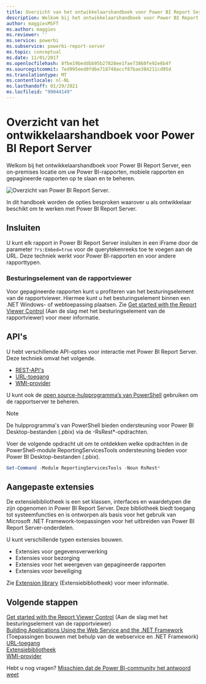 ```yaml
---
title: Overzicht van het ontwikkelaarshandboek voor Power BI Report Server
description: Welkom bij het ontwikkelaarshandboek voor Power BI Report Server, een on-premises locatie om uw Power BI-rapporten, mobiele rapporten en gepagineerde rapporten op te slaan en te beheren.
author: maggiesMSFT
ms.author: maggies
ms.reviewer: ''
ms.service: powerbi
ms.subservice: powerbi-report-server
ms.topic: conceptual
ms.date: 11/01/2017
ms.openlocfilehash: 8fbe19beddbb95b27828ee1fae73860fe92e6b4f
ms.sourcegitcommit: 7ed995eed0fd6e718748accf87bae384211cd95d
ms.translationtype: MT
ms.contentlocale: nl-NL
ms.lasthandoff: 01/29/2021
ms.locfileid: "99044149"
---
```

# <a name="developer-handbook-overview-power-bi-report-server"></a>Overzicht van het ontwikkelaarshandboek voor Power BI Report Server

Welkom bij het ontwikkelaarshandboek voor Power BI Report Server, een on-premises locatie om uw Power BI-rapporten, mobiele rapporten en gepagineerde rapporten op te slaan en te beheren.

![Overzicht van Power BI Report Server.](media/admin-handbook-overview/admin-handbook.png)

In dit handboek worden de opties besproken waarover u als ontwikkelaar beschikt om te werken met Power BI Report Server.

## <a name="embedding"></a>Insluiten

U kunt elk rapport in Power BI Report Server insluiten in een iFrame door de parameter `?rs:Embed=true` voor de querytekenreeks toe te voegen aan de URL. Deze techniek werkt voor Power BI-rapporten en voor andere rapporttypen.

### <a name="report-viewer-control"></a>Besturingselement van de rapportviewer

Voor gepagineerde rapporten kunt u profiteren van het besturingselement van de rapportviewer. Hiermee kunt u het besturingselement binnen een .NET Windows- of webtoepassing plaatsen. Zie [Get started with the Report Viewer Control](/sql/reporting-services/application-integration/integrating-reporting-services-using-reportviewer-controls-get-started) (Aan de slag met het besturingselement van de rapportviewer) voor meer informatie.

## <a name="apis"></a>API's

U hebt verschillende API-opties voor interactie met Power BI Report Server. Deze techniek omvat het volgende.

* [REST-API's](rest-api.md)
* [URL-toegang](/sql/reporting-services/url-access-ssrs)
* [WMI-provider](/sql/reporting-services/wmi-provider-library-reference/reporting-services-wmi-provider-library-reference-ssrs)

U kunt ook de [open source-hulpprogramma’s van PowerShell](https://github.com/Microsoft/ReportingServicesTools) gebruiken om de rapportserver te beheren.

> [!NOTE]
> De hulpprogramma's van PowerShell bieden ondersteuning voor Power BI Desktop-bestanden (.pbix) via de -RsRest*-opdrachten.

Voer de volgende opdracht uit om te ontdekken welke opdrachten in de PowerShell-module ReportingServicesTools ondersteuning bieden voor Power BI Desktop-bestanden (.pbix).

```powershell
Get-Command -Module ReportingServicesTools -Noun RsRest*
```

## <a name="custom-extensions"></a>Aangepaste extensies

De extensiebibliotheek is een set klassen, interfaces en waardetypen die zijn opgenomen in Power BI Report Server. Deze bibliotheek biedt toegang tot systeemfuncties en is ontworpen als basis voor het gebruik van Microsoft .NET Framework-toepassingen voor het uitbreiden van Power BI Report Server-onderdelen.

U kunt verschillende typen extensies bouwen.

* Extensies voor gegevensverwerking
* Extensies voor bezorging
* Extensies voor het weergeven van gepagineerde rapporten
* Extensies voor beveiliging

Zie [Extension library](/sql/reporting-services/extensions/reporting-services-extension-library) (Extensiebibliotheek) voor meer informatie.

## <a name="next-steps"></a>Volgende stappen

[Get started with the Report Viewer Control](/sql/reporting-services/application-integration/integrating-reporting-services-using-reportviewer-controls-get-started) (Aan de slag met het besturingselement van de rapportviewer)  
[Building Applications Using the Web Service and the .NET Framework](/sql/reporting-services/report-server-web-service/net-framework/building-applications-using-the-web-service-and-the-net-framework) (Toepassingen bouwen met behulp van de webservice en .NET Framework)  
[URL-toegang](/sql/reporting-services/url-access-ssrs)  
[Extensiebibliotheek](/sql/reporting-services/extensions/reporting-services-extension-library)  
[WMI-provider](/sql/reporting-services/wmi-provider-library-reference/reporting-services-wmi-provider-library-reference-ssrs)

Hebt u nog vragen? [Misschien dat de Power BI-community het antwoord weet](https://community.powerbi.com/)
